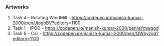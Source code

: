 ### Artworks

1. Task 4 - Rotating WindMill - https://codepen.io/manish-kumar-2000/pen/JjogbBV?editors=1100
2. Task 1 - IPOD - https://codepen.io/manish-kumar-2000/pen/eYmwqgd
6. Task 6 - Car - https://codepen.io/manish-kumar-2000/pen/QWbyzgd?editors=1100
